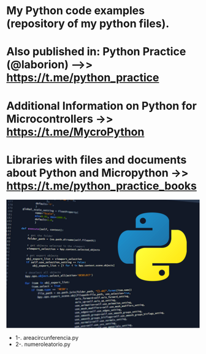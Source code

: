 # My Python code examples (repository of my python files). 
# Also published in: Python Practice (@laborion) -->> https://t.me/python_practice
# Additional Information on Python for Microcontrollers ->> https://t.me/MycroPython
# Libraries with files and documents about Python and Micropython ->> https://t.me/python_practice_books


<p align="center">
  <img  src="https://github.com/activeceron/My-Python-code-examples/blob/main/logos/pythoncoding.png" alt"Python logo"/>
</ p>

- 1-. areacircunferencia.py
- 2-. numeroleatorio.py
